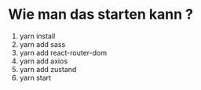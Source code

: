 # Wie man das starten kann ?
1. yarn install 
2. yarn add sass
3. yarn add react-router-dom
4. yarn add axios
5. yarn add zustand
6. yarn start
